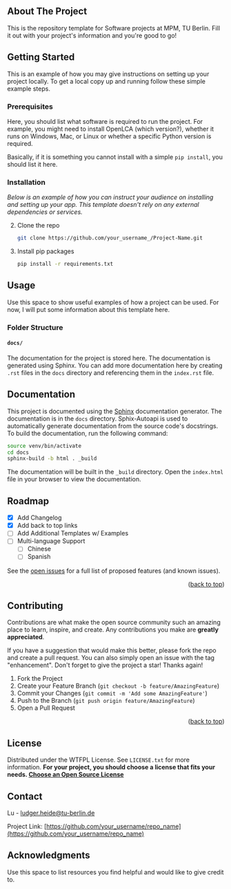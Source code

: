 <!-- ABOUT THE PROJECT -->
## About The Project

This is the repository template for Software projects at MPM, TU Berlin. Fill it out with your project's information and you're good to go!


<!-- GETTING STARTED -->
## Getting Started

This is an example of how you may give instructions on setting up your project locally.
To get a local copy up and running follow these simple example steps.

### Prerequisites

Here, you should list what software is required to run the project. For example, you might need to install OpenLCA (which version?), whether it runs on Windows, Mac, or Linux or whether a specific Python version is required.

Basically, if it is something you cannot install with a simple `pip install`, you should list it here.

### Installation

_Below is an example of how you can instruct your audience on installing and setting up your app. This template doesn't rely on any external dependencies or services._

2. Clone the repo
   ```sh
   git clone https://github.com/your_username_/Project-Name.git
   ```
3. Install pip packages
   ```sh
   pip install -r requirements.txt
   ```

<!-- USAGE EXAMPLES -->
## Usage

Use this space to show useful examples of how a project can be used. For now, I will put some information about this template here.

### Folder Structure

#### `docs/`
The documentation for the project is stored here. The documentation is generated using Sphinx. You can add more documentation here by creating `.rst` files in the `docs` directory and referencing them in the `index.rst` file.

<!-- DOCUMENTATION -->

## Documentation

This project is documented using the [Sphinx](https://www.sphinx-doc.org/en/master/) documentation generator. The documentation is in the `docs` directory. Sphix-Autoapi is used to automatically generate documentation from the source code's docstrings. To build the documentation, run the following command:

```sh
source venv/bin/activate
cd docs
sphinx-build -b html . _build
```

The documentation will be built in the `_build` directory. Open the `index.html` file in your browser to view the documentation.

<!-- ROADMAP -->
## Roadmap

- [x] Add Changelog
- [x] Add back to top links
- [ ] Add Additional Templates w/ Examples
- [ ] Multi-language Support
    - [ ] Chinese
    - [ ] Spanish

See the [open issues](https://github.com/othneildrew/Best-README-Template/issues) for a full list of proposed features (and known issues).

<p align="right">(<a href="#readme-top">back to top</a>)</p>



<!-- CONTRIBUTING -->
## Contributing

Contributions are what make the open source community such an amazing place to learn, inspire, and create. Any contributions you make are **greatly appreciated**.

If you have a suggestion that would make this better, please fork the repo and create a pull request. You can also simply open an issue with the tag "enhancement".
Don't forget to give the project a star! Thanks again!

1. Fork the Project
2. Create your Feature Branch (`git checkout -b feature/AmazingFeature`)
3. Commit your Changes (`git commit -m 'Add some AmazingFeature'`)
4. Push to the Branch (`git push origin feature/AmazingFeature`)
5. Open a Pull Request

<p align="right">(<a href="#readme-top">back to top</a>)</p>



<!-- LICENSE -->
## License

Distributed under the WTFPL License. See `LICENSE.txt` for more information. **For your project, you should choose a license that fits your needs. [Choose an Open Source License](https://choosealicense.com)**

<!-- CONTACT -->
## Contact

Lu - ludger.heide@tu-berlin.de

Project Link: [https://github.com/your_username/repo_name](https://github.com/your_username/repo_name)

<!-- ACKNOWLEDGMENTS -->
## Acknowledgments

Use this space to list resources you find helpful and would like to give credit to. 